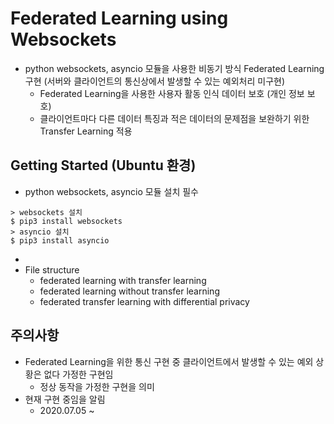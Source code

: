 # Federated Learning using Websockets
- python websockets, asyncio 모듈을 사용한 비동기 방식 Federated Learning 구현 (서버와 클라이언트의 통신상에서 발생할 수 있는 예외처리 미구현)
  - Federated Learning을 사용한 사용자 활동 인식 데이터 보호 (개인 정보 보호)
  - 클라이언트마다 다른 데이터 특징과 적은 데이터의 문제점을 보완하기 위한 Transfer Learning 적용

## Getting Started (Ubuntu 환경)
- python websockets, asyncio 모듈 설치 필수
```
> websockets 설치
$ pip3 install websockets
> asyncio 설치
$ pip3 install asyncio
```
- 
- File structure
  - federated learning with transfer learning
  - federated learning without transfer learning
  - federated transfer learning with differential privacy

## 주의사항
- Federated Learning을 위한 통신 구현 중 클라이언트에서 발생할 수 있는 예외 상황은 없다 가정한 구현임
  - 정상 동작을 가정한 구현을 의미
- 현재 구현 중임을 알림
  - 2020.07.05 ~

